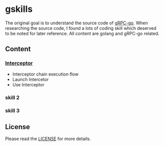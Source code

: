 # gskills

The original goal is to understand the source code of [gRPC-go](https://github.com/grpc/grpc-go). When researching the source code, I found a lots of coding skill which deserved to be noted for later reference. All content are golang and gRPC-go related. 

## Content 

### [Interceptor](interceptor.md)
* Interceptor chain execution flow   
* Launch Intercetor    
* Use Interceptor
### skill 2
### skill 3

## License
Please read the [LICENSE](LICENSE) for more details.
